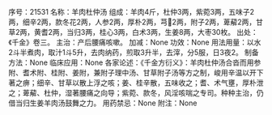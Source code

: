 序号：21531
名称：羊肉杜仲汤
组成：羊肉4斤，杜仲3两，紫菀3两，五味子2两，细辛2两，款冬花2两，人参2两，厚朴2两，芎2两，附子2两，萆薢2两，甘草2两，黄耆2两，当归3两，桂心3两，白术3两，生姜8两，大枣30枚。
出处：《千金》卷三。
主治：产后腰痛咳嗽。
加减：None
功效：None
用法用量：以水2斗半煮肉，取汁1斗5升，去肉纳药，煎取3升半，去滓，分5服，日3夜2。
制备方法：None
临床应用：None
各家论述：《千金方衍义》：羊肉杜仲汤合沓而用参附、耆术附、桂附、姜附，兼附子理中汤、甘草附子汤等方之制，峻用辛温以开下著之痹；细辛、甘草以散上浮之咳；姜、桂辛散，五味收之；耆、术气壅，厚朴泄之；萆薢、杜仲，湿著腰痛之向导；紫菀、款冬，风淫咳喘之专司。种种主治，仍借当归生姜羊肉汤鼓舞之力。
用药禁忌：None
附注：None
